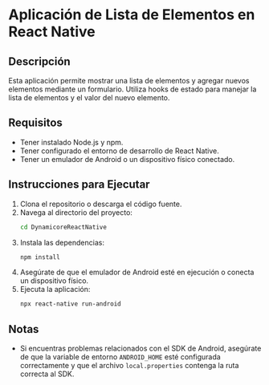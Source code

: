 # Aplicación de Lista de Elementos en React Native

## Descripción
Esta aplicación permite mostrar una lista de elementos y agregar nuevos elementos mediante un formulario. Utiliza hooks de estado para manejar la lista de elementos y el valor del nuevo elemento.

## Requisitos
- Tener instalado Node.js y npm.
- Tener configurado el entorno de desarrollo de React Native.
- Tener un emulador de Android o un dispositivo físico conectado.

## Instrucciones para Ejecutar
1. Clona el repositorio o descarga el código fuente.
2. Navega al directorio del proyecto:
   ```bash
   cd DynamicoreReactNative
   ```
3. Instala las dependencias:
   ```bash
   npm install
   ```
4. Asegúrate de que el emulador de Android esté en ejecución o conecta un dispositivo físico.
5. Ejecuta la aplicación:
   ```bash
   npx react-native run-android
   ```

## Notas
- Si encuentras problemas relacionados con el SDK de Android, asegúrate de que la variable de entorno `ANDROID_HOME` esté configurada correctamente y que el archivo `local.properties` contenga la ruta correcta al SDK.
